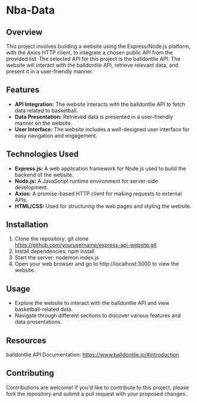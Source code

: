 # Nba-Data

## Overview

This project involves building a website using the Express/Node.js platform, with the Axios HTTP client, to integrate a chosen public API from the provided list. The selected API for this project is the balldontlie API. The website will interact with the balldontlie API, retrieve relevant data, and present it in a user-friendly manner.

## Features
- **API Integration:** The website interacts with the balldontlie API to fetch data related to basketball.
- **Data Presentation:** Retrieved data is presented in a user-friendly manner on the website.
- **User Interface:** The website includes a well-designed user interface for easy navigation and engagement.

## Technologies Used
- **Express.js:** A web application framework for Node.js used to build the backend of the website.
- **Node.js:** A JavaScript runtime environment for server-side development.
- **Axios:** A promise-based HTTP client for making requests to external APIs.
- **HTML/CSS:** Used for structuring the web pages and styling the website.

## Installation
1. Clone the repository: git clone https://github.com/yourusername/express-api-website.git
2. Install dependencies: npm install
3. Start the server: nodemon index.js
4. Open your web browser and go to http://localhost:3000 to view the website.

## Usage
- Explore the website to interact with the balldontlie API and view basketball-related data.
- Navigate through different sections to discover various features and data presentations.

## Resources
balldontlie API Documentation: https://www.balldontlie.io/#introduction

## Contributing

Contributions are welcome! If you'd like to contribute to this project, please fork the repository and submit a pull request with your proposed changes.
